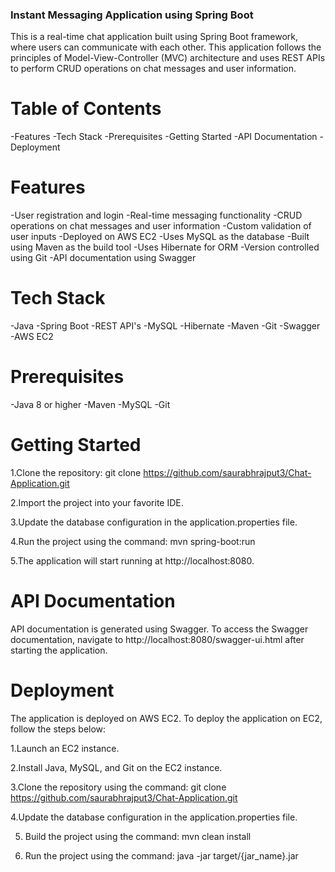 ### Instant Messaging Application using Spring Boot

This is a real-time chat application built using Spring Boot framework, where users can communicate with each other. This application follows the principles of Model-View-Controller (MVC) architecture and uses REST APIs to perform CRUD operations on chat messages and user information.

# Table of Contents
  -Features
  -Tech Stack
  -Prerequisites
  -Getting Started
  -API Documentation
  -Deployment
  

# Features
  -User registration and login
  -Real-time messaging functionality
  -CRUD operations on chat messages and user information
  -Custom validation of user inputs
  -Deployed on AWS EC2
  -Uses MySQL as the database
  -Built using Maven as the build tool
  -Uses Hibernate for ORM
  -Version controlled using Git
  -API documentation using Swagger
 
 
# Tech Stack
  -Java
  -Spring Boot
  -REST API's
  -MySQL
  -Hibernate
  -Maven
  -Git
  -Swagger
  -AWS EC2


# Prerequisites
  -Java 8 or higher
  -Maven
  -MySQL
  -Git
  
  
# Getting Started

1.Clone the repository:
  git clone https://github.com/saurabhrajput3/Chat-Application.git
 
2.Import the project into your favorite IDE.

3.Update the database configuration in the application.properties file.

4.Run the project using the command:
  mvn spring-boot:run
 
5.The application will start running at http://localhost:8080.

# API Documentation
  API documentation is generated using Swagger. To access the Swagger documentation, navigate to http://localhost:8080/swagger-ui.html after starting the application.
 

# Deployment
The application is deployed on AWS EC2. To deploy the application on EC2, follow the steps below:

1.Launch an EC2 instance.

2.Install Java, MySQL, and Git on the EC2 instance.

3.Clone the repository using the command:
  git clone https://github.com/saurabhrajput3/Chat-Application.git

4.Update the database configuration in the application.properties file.

5. Build the project using the command:
    mvn clean install

6. Run the project using the command:
    java -jar target/{jar_name}.jar
 
